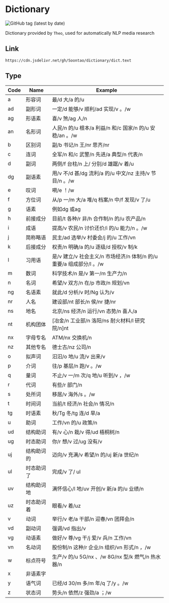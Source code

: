 # Dictionary

![GitHub tag (latest by date)](https://img.shields.io/github/v/tag/Soontao/dictionary)

Dictionary provided by `Theo`, used for automatically NLP media research

## Link

```text
https://cdn.jsdelivr.net/gh/Soontao/dictionary/dict.text
```

## Type

| Code | Name       | Example                                                              |
|------|------------|----------------------------------------------------------------------|
| a    | 形容词     | 最/d 大/a 的/u                                                       |
| ad   | 副形词     | 一定/d 能够/v 顺利/ad 实现/v 。/w                                    |
| ag   | 形语素     | 喜/v 煞/ag 人/n                                                      |
| an   | 名形词     | 人民/n 的/u 根本/a 利益/n 和/c 国家/n 的/u 安稳/an 。/w              |
| b    | 区别词     | 副/b 书记/n 王/nr 思齐/nr                                            |
| c    | 连词       | 全军/n 和/c 武警/n 先进/a 典型/n 代表/n                              |
| d    | 副词       | 两侧/f 台柱/n 上/ 分别/d 雄踞/v 着/u                                 |
| dg   | 副语素     | 用/v 不/d 甚/dg 流利/a 的/u 中文/nz 主持/v 节目/n 。/w               |
| e    | 叹词       | 嗬/e ！/w                                                            |
| f    | 方位词     | 从/p 一/m 大/a 堆/q 档案/n 中/f 发现/v 了/u                          |
| g    | 语素       | 例如dg 或ag                                                          |
| h    | 前接成分   | 目前/t 各种/r 非/h 合作制/n 的/u 农产品/n                            |
| i    | 成语       | 提高/v 农民/n 讨价还价/i 的/u 能力/n 。/w                            |
| j    | 简称略语   | 民主/ad 选举/v 村委会/j 的/u 工作/vn                                 |
| k    | 后接成分   | 权责/n 明确/a 的/u 逐级/d 授权/v 制/k                                |
| l    | 习用语     | 是/v 建立/v 社会主义/n 市场经济/n 体制/n 的/u 重要/a 组成部分/l 。/w |
| m    | 数词       | 科学技术/n 是/v 第一/m 生产力/n                                      |
| n    | 名词       | 希望/v 双方/n 在/p 市政/n 规划/vn                                    |
| ng   | 名语素     | 就此/d 分析/v 时/Ng 认为/v                                           |
| nr   | 人名       | 建设部/nt 部长/n 侯/nr 捷/nr                                         |
| ns   | 地名       | 北京/ns 经济/n 运行/vn 态势/n 喜人/a                                 |
| nt   | 机构团体   | [冶金/n 工业部/n 洛阳/ns 耐火材料/l 研究院/n]nt                      |
| nx   | 字母专名   | ATM/nx 交换机/n                                                   |
| nz   | 其他专名   | 德士古/nz 公司/n                                                     |
| o    | 拟声词     | 汩汩/o 地/u 流/v 出来/v                                              |
| p    | 介词       | 往/p 基层/n 跑/v 。/w                                                |
| q    | 量词       | 不止/v 一/m 次/q 地/u 听到/v ，/w                                    |
| r    | 代词       | 有些/r 部门/n                                                        |
| s    | 处所词     | 移居/v 海外/s 。/w                                                   |
| t    | 时间词     | 当前/t 经济/n 社会/n 情况/n                                          |
| tg   | 时语素     | 秋/Tg 冬/tg 连/d 旱/a                                                |
| u    | 助词       | 工作/vn 的/u 政策/n                                                  |
| ud   | 结构助词   | 有/v 心/n 栽/v 得/ud 梧桐树/n                                        |
| ug   | 时态助词   | 你/r 想/v 过/ug 没有/v                                               |
| uj   | 结构助词的 | 迈向/v 充满/v 希望/n 的/uj 新/a 世纪/n                               |
| ul   | 时态助词了 | 完成/v 了/ ul                                                        |
| uv   | 结构助词地 | 满怀信心/l 地/uv 开创/v 新/a 的/u 业绩/n                             |
| uz   | 时态助词着 | 眼看/v 着/uz                                                         |
| v    | 动词       | 举行/v 老/a 干部/n 迎春/vn 团拜会/n                                  |
| vd   | 副动词     | 强调/vd 指出/v                                                       |
| vg   | 动语素     | 做好/v 尊/vg 干/j 爱/v 兵/n 工作/vn                                  |
| vn   | 名动词     | 股份制/n 这种/r 企业/n 组织/vn 形式/n ，/w                           |
| w    | 标点符号   | 生产/v 的/u 5G/nx 、/w 8G/nx 型/k 燃气/n 热水器/n                |
| x    | 非语素字   |                                                                      |
| y    | 语气词     | 已经/d 30/m 多/m 年/q 了/y 。/w                                    |
| z    | 状态词     | 势头/n 依然/z 强劲/a ；/w                                            |